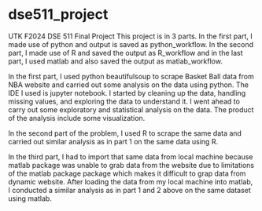 # dse511_project
UTK F2024 DSE 511 Final Project
This project is in 3 parts. In the first part, I made use of python and output is saved as python_workflow. In the second part, I made use of R and saved the output as R_workflow and in the last part, I used matlab and also saved the output as matlab_workflow. 

In the first part, I used python beautifulsoup to scrape Basket Ball data from NBA website and carried out some analysis on the data using python. The IDE I used is jupyter notebook. I started by cleaning up the data, handling missing values, and exploring the data to understand it. I went ahead to carry out some exploratory and statistical analysis on the data. The product of the analysis include some visualization. 

In the second part of the problem, I used R to scrape the same data and carried out similar analysis as in part 1 on the same data using R.

In the third part, I had to import that same data from local machine because matlab package was unable to grab data from the website due to limitations of the matlab package package which makes it difficult to grap data from dynamic website. After loading the data from my local machine into matlab, I conducted a similar analysis as in part 1 and 2 above on the same dataset using matlab.
